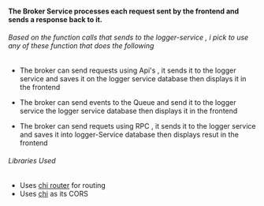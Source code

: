 #### The Broker Service processes each request sent by the frontend and sends a response back to it.

###### Based on the function calls that sends to the logger-service , i pick to use any of these function that does the following  
- The broker can send requests using Api's , it sends it to the logger service and  saves it on the logger service database then displays it in the frontend 

- The broker can send events to the Queue and  send it to the logger service  the logger service database then displays it in the frontend 

- The broker can send requets using RPC , it sends it to the logger service and saves it into logger-Service database then displays resut in the frontend 

###### Libraries Used 
- Uses  [chi router](https://github.com/go-chi/chi/v5) for routing
- Uses [chi](github.com/go-chi/cors) as its CORS